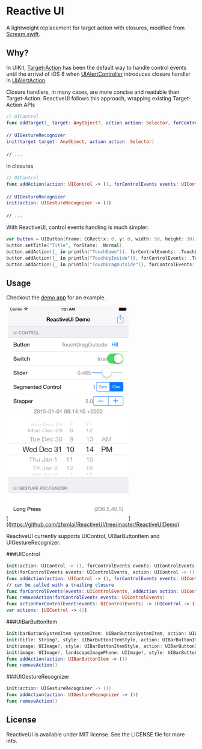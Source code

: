 # Reactive UI
A lightweight replacement for target action with closures, modified from [Scream.swift](https://github.com/tangplin/Scream.swift).

Why?
---

In UIKit, [Target-Action](https://developer.apple.com/library/ios/documentation/General/Conceptual/CocoaEncyclopedia/Target-Action/Target-Action.html) has been the default way to handle control events until the arrival of iOS 8 when [UIAlertController](https://developer.apple.com/library/ios/documentation/UIKit/Reference/UIAlertController_class/) introduces closure handler in [UIAlertAction](https://developer.apple.com/library/ios/documentation/UIKit/Reference/UIAlertAction_Class/index.html#//apple_ref/swift/cl/UIAlertAction).

Closure handlers, in many cases, are more concise and readable than Target-Action. ReactiveUI follows this approach, wrapping existing Target-Action APIs
~~~swift
// UIControl
func addTarget(_ target: AnyObject?, action action: Selector, forControlEvents controlEvents: UIControlEvents)

// UIGestureRecognizer
init(target target: AnyObject, action action: Selector)

// ...
~~~
in closures
~~~swift
// UIControl
func addAction(action: UIControl -> (), forControlEvents events: UIControlEvents)

// UIGestureRecognizer
init(action: UIGestureRecognizer -> ())

// ...
~~~

With ReactiveUI, control events handling is much simpler:
~~~swift
var button = UIButton(frame: CGRect(x: 0, y: 0, width: 50, height: 30))
button.setTitle("Title", forState: .Normal)
button.addAction({_ in println("TouchDown")}, forControlEvents: .TouchDown)
button.addAction({_ in println("TouchUpInside")}, forControlEvents: .TouchUpInside)
button.addAction({_ in println("TouchDragOutside")}, forControlEvents: .TouchDragOutside)
~~~

Usage
---
Checkout the [demo app](https://github.com/zhxnlai/ReactiveUI/tree/master/ReactiveUIDemo) for an example.

[<img width="320 px" src="Previews/screenshot.png"/>]((https://github.com/zhxnlai/ReactiveUI/tree/master/ReactiveUIDemo)

ReactiveUI currently supports UIControl, UIBarButtonItem and UIGestureRecognizer.

###UIControl
~~~swift
init(action: UIControl -> (), forControlEvents events: UIControlEvents)
init(forControlEvents events: UIControlEvents, action: UIControl -> ())
func addAction(action: UIControl -> (), forControlEvents events: UIControlEvents)
// can be called with a trailing closure
func forControlEvents(events: UIControlEvents, addAction action: UIControl -> ())
func removeAction(forControlEvents events: UIControlEvents)
func actionForControlEvent(events: UIControlEvents) -> (UIControl -> ())?
var actions: [UIControl -> ()]
~~~
###UIBarButtonItem
~~~swift
init(barButtonSystemItem systemItem: UIBarButtonSystemItem, action: UIBarButtonItem -> ())
init(title: String?, style: UIBarButtonItemStyle, action: UIBarButtonItem -> ())
init(image: UIImage?, style: UIBarButtonItemStyle, action: UIBarButtonItem -> ())
init(image: UIImage?, landscapeImagePhone: UIImage?, style: UIBarButtonItemStyle, action: UIBarButtonItem -> ())
func addAction(action: UIBarButtonItem -> ())
func removeAction()
~~~
###UIGestureRecognizer
~~~swift
init(action: UIGestureRecognizer -> ())
func addAction(action: UIGestureRecognizer -> ())
func removeAction()
~~~

License
---
ReactiveUI is available under MIT license. See the LICENSE file for more info.
